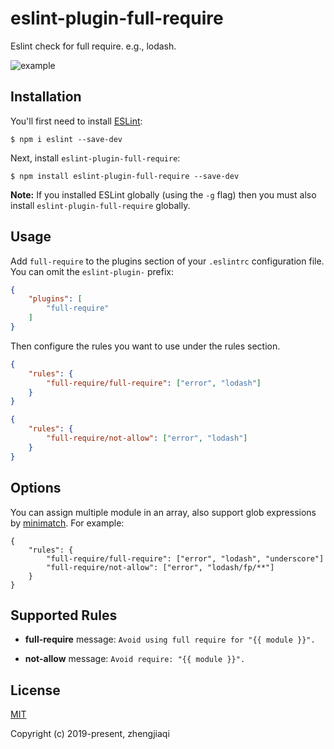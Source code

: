 # eslint-plugin-full-require

Eslint check for full require. e.g., lodash.

![example](https://i.loli.net/2019/03/03/5c7bf0dea68ed.gif)

## Installation

You'll first need to install [ESLint](http://eslint.org):

```
$ npm i eslint --save-dev
```

Next, install `eslint-plugin-full-require`:

```
$ npm install eslint-plugin-full-require --save-dev
```

**Note:** If you installed ESLint globally (using the `-g` flag) then you must also install `eslint-plugin-full-require` globally.

## Usage

Add `full-require` to the plugins section of your `.eslintrc` configuration file. You can omit the `eslint-plugin-` prefix:

```json
{
    "plugins": [
        "full-require"
    ]
}
```


Then configure the rules you want to use under the rules section.

```json
{
    "rules": {
        "full-require/full-require": ["error", "lodash"]
    }
}
```

```json
{
    "rules": {
        "full-require/not-allow": ["error", "lodash"]
    }
}
```

## Options

You can assign multiple module in an array,
also support glob expressions by [minimatch](https://github.com/isaacs/minimatch).
For example:
```
{
    "rules": {
        "full-require/full-require": ["error", "lodash", "underscore"]
        "full-require/not-allow": ["error", "lodash/fp/**"]
    }
}
```



## Supported Rules

* **full-require**
    message: `Avoid using full require for "{{ module }}".`

* **not-allow**
    message: `Avoid require: "{{ module }}".`

## License

[MIT](http://opensource.org/licenses/MIT)

Copyright (c) 2019-present, zhengjiaqi